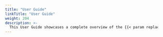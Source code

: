 ```yaml
---
title: "User Guide"
linkTitle: "User Guide"
weight: 204
description: >-
  This User Guide showcases a complete overview of the {{< param replacables.brand_name  >}} FX Executions/Packages Framework. Working along typical patterns for engineers working with the {{< param replacables.brand_name  >}} Data Platform.
---
```


